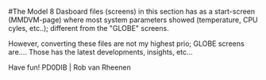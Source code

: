 #The Model 8 Dasboard files (screens) in this section has as a start-screen (MMDVM-page) where most system parameters showed
(temperature, CPU cyles, etc..); different from the "GLOBE" screens.

However, converting these files are not my highest prio; GLOBE screens are....
Those has the latest developments, insights, etc...

Have fun! PD0DIB | Rob van Rheenen


